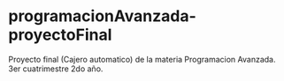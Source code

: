 # programacionAvanzada-proyectoFinal
Proyecto final (Cajero automatico) de la materia Programacion Avanzada. 3er cuatrimestre 2do año. 
